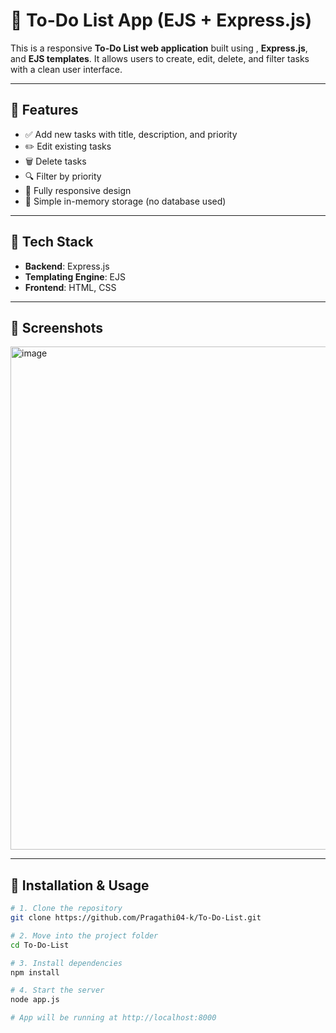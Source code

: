 # 📝 To-Do List App (EJS + Express.js)

This is a responsive **To-Do List web application** built using , **Express.js**, and **EJS templates**. It allows users to create, edit, delete, and filter tasks with a clean user interface.

---

## 🚀 Features

- ✅ Add new tasks with title, description, and priority
- ✏️ Edit existing tasks
- 🗑️ Delete tasks
- 🔍 Filter by priority
- 📱 Fully responsive design
- 🧠 Simple in-memory storage (no database used)

---

## 📁 Tech Stack

- **Backend**: Express.js
- **Templating Engine**: EJS
- **Frontend**: HTML, CSS

---

## 📸 Screenshots

<img width="1374" height="805" alt="image" src="https://github.com/user-attachments/assets/24df30cc-b910-41d6-8778-1366279fa593" />


---

## 🔧 Installation & Usage

```bash
# 1. Clone the repository
git clone https://github.com/Pragathi04-k/To-Do-List.git

# 2. Move into the project folder
cd To-Do-List

# 3. Install dependencies
npm install

# 4. Start the server
node app.js

# App will be running at http://localhost:8000
